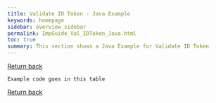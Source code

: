 ```yaml
---
title: Validate ID Token - Java Example
keywords: homepage
sidebar: overview_sidebar
permalink: ImpGuide_Val_IDToken_Java.html
toc: true
summary: This section shows a Java Example for Validate ID Token
---
```




[Return back](ImpGuide_OIDC.html#validate-id-token)

```
Example code goes in this table
```




[Return back](ImpGuide_OIDC.html#validate-id-token)